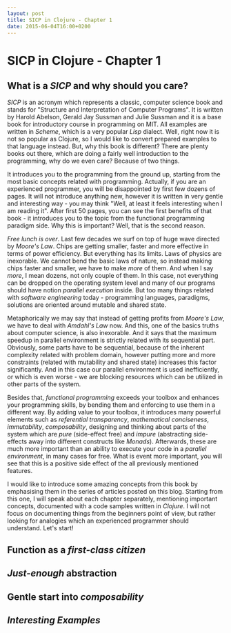```yaml
---
layout: post
title: SICP in Clojure - Chapter 1
date: 2015-06-04T16:00+0200
---
```


# SICP in Clojure - Chapter 1

## What is a *SICP* and why should you care?

*SICP* is an acronym which represents a classic, computer science book and stands for "Structure and Interpretation of Computer Programs". It is written by Harold Abelson, Gerald Jay Sussman and Julie Sussman and it is a base book for introductory course in programming on MIT. All examples are written in *Scheme*, which is a very popular *Lisp* dialect. Well, right now it is not so popular as Clojure, so I would like to convert prepared examples to that language instead. But, why this book is different? There are plenty books out there, which are doing a fairly well introduction to the programming, why do we even care? Because of two things.

It introduces you to the programming from the ground up, starting from the most basic concepts related with programming. Actually, if you are an experienced programmer, you will be disappointed by first few dozens of pages. It will not introduce anything new, however it is written in very gentle and interesting way - you may think "Well, at least it feels interesting when I am reading it". After first 50 pages, you can see the first benefits of that book - it introduces you to the topic from the functional programming paradigm side. Why this is important? Well, that is the second reason.

*Free lunch is over*. Last few decades we surf on top of huge wave directed by *Moore's Law*. Chips are getting smaller, faster and more effective in terms of power efficiency. But everything has its limits. Laws of physics are inexorable. We cannot bend the basic laws of nature, so instead making chips faster and smaller, we have to make *more* of them. And when I say *more*, I mean dozens, not only couple of them. In this case, not everything can be dropped on the operating system level and many of our programs should have notion *parallel execution* inside. But too many things related with *software engineering* today - programming languages, paradigms, solutions are oriented around mutable and shared state.

Metaphorically we may say that instead of getting profits from *Moore's Law*, we have to deal with *Amdahl's Law* now. And this, one of the basics truths about computer science, is also inexorable. And it says that the maximum speedup in parallel environment is strictly related with its sequential part. Obviously, some parts have to be sequential, because of the inherent complexity related with problem domain, however putting more and more constraints (related with mutability and shared state) increases this factor significantly. And in this case our parallel environment is used inefficiently, or which is even worse - we are blocking resources which can be utilized in other parts of the system.

Besides that, *functional programming* exceeds your toolbox and enhances your programming skills, by bending them and enforcing to use them in a different way. By adding value to your toolbox, it introduces many powerful elements such as *referential transparency*, *mathematical conciseness*, *immutability*, *composability*, designing and thinking about parts of the system which are *pure* (side-effect free) and *impure* (abstracting side-effects away into different constructs like *Monads*). Afterwards, these are much more important than an ability to execute your code in a *parallel environment*, in many cases for free. What is event more important, you will see that this is a positive side effect of the all previously mentioned features.

I would like to introduce some amazing concepts from this book by emphasising them in the series of articles posted on this blog. Starting from this one, I will speak about each chapter separately, mentioning important concepts, documented with a code samples written in *Clojure*. I will not focus on documenting things from the beginners point of view, but rather looking for analogies which an experienced programmer should understand. Let's start!

## Function as a *first-class citizen*

## *Just-enough* abstraction

## Gentle start into *composability*

## *Interesting Examples*
